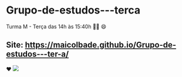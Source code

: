 # Grupo-de-estudos---terca
Turma M - Terça das 14h às 15:40h 🚴:clap:
:smile:
## Site: https://maicolbade.github.io/Grupo-de-estudos---ter-a/
:heart:
![](https://media.tenor.com/O9qwIRTdBZsAAAAM/wheels-fail.gif)
